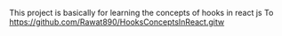 This project is basically for learning the concepts of hooks in react js
To https://github.com/Rawat890/HooksConceptsInReact.gitw